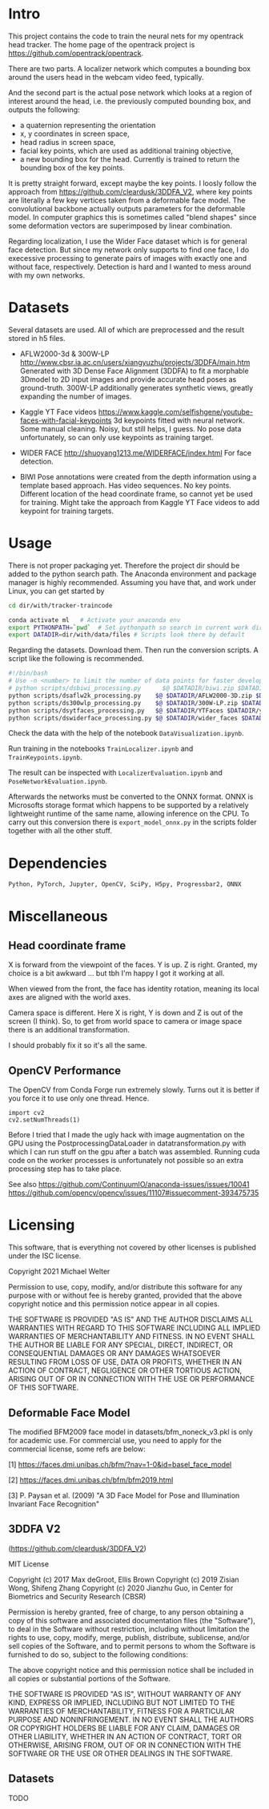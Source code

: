 Intro
=====

This project contains the code to train the neural nets for my opentrack head tracker. The home page of the opentrack project is https://github.com/opentrack/opentrack.

There are two parts. A localizer network which computes a bounding box around the users head in the webcam video feed, typically.

And the second part is the actual pose network which looks at a region of interest around the head, i.e. the previously computed bounding box, and outputs the following:
* a quaternion representing the orientation
* x, y coordinates in screen space,
* head radius in screen space,
* facial key points, which are used as additional training objective,
* a new bounding box for the head. Currently is trained to return the bounding box of the key points.

It is pretty straight forward, except maybe the key points. I loosly follow the approach from https://github.com/cleardusk/3DDFA_V2, where key points are literally a few key vertices taken from a deformable face model. The convolutional backbone actually outputs parameters for the deformable model. In computer graphics this is sometimes called "blend shapes" since some deformation vectors are superimposed by linear combination.

Regarding localization, I use the Wider Face dataset which is for general face detection. But since my network only supports to find one face, I do execessive processing to generate pairs of images with exactly one and without face, respectively. Detection is hard and I wanted to mess around with my own networks.

Datasets
========

Several datasets are used. All of which are preprocessed and the result stored in h5 files.

* AFLW2000-3d & 300W-LP
http://www.cbsr.ia.ac.cn/users/xiangyuzhu/projects/3DDFA/main.htm
Generated with 3D Dense Face Alignment (3DDFA) to fit a morphable 3Dmodel to 2D input images and provide accurate head poses as ground-truth. 300W-LP additionally generates synthetic views, greatly expanding the number of images.

* Kaggle YT Face videos
https://www.kaggle.com/selfishgene/youtube-faces-with-facial-keypoints
3d keypoints fitted with neural network. Some manual cleaning. Noisy, but still helps, I guess. No pose data unfortunately, so can only use keypoints as training target.

* WIDER FACE
http://shuoyang1213.me/WIDERFACE/index.html
For face detection.

* BIWI
Pose annotations were created from the depth information using a template based approach. Has video sequences. No key points. Different location of the head coordinate frame, so cannot yet be used for training. Might take the approach from Kaggle YT Face videos to add keypoint for training targets.

Usage
=====

There is not proper packaging yet. Therefore the project dir should be added to the python search path. The Anaconda environment
and package manager is highly recommended. Assuming you have that, and work under Linux, you can get started by
```bash
cd dir/with/tracker-traincode
```
```bash
conda activate ml   # Activate your anaconda env
export PYTHONPATH=`pwd`  # Set pythonpath so search in current work dir
export DATADIR=dir/with/data/files # Scripts look there by default
```

Regarding the datasets. Download them. Then run the conversion scripts. A script like the following is recommended.
```bash
#!/bin/bash
# Use -n <number> to limit the number of data points for faster development and testing
# python scripts/dsbiwi_processing.py      $@ $DATADIR/biwi.zip $DATADIR/biwi.h5 # Don't really need this ...
python scripts/dsaflw2k_processing.py    $@ $DATADIR/AFLW2000-3D.zip $DATADIR/aflw2k.h5
python scripts/ds300wlp_processing.py    $@ $DATADIR/300W-LP.zip $DATADIR/300wlp.h5
python scripts/dsytfaces_processing.py   $@ $DATADIR/YTFaces $DATADIR/ytfaces.h5
python scripts/dswiderface_processing.py $@ $DATADIR/wider_faces $DATADIR/widerfacessingle.h5
```

Check the data with the help of the notebook `DataVisualization.ipynb`.

Run training in the notebooks `TrainLocalizer.ipynb` and `TrainKeypoints.ipynb`.

The result can be inspected with `LocalizerEvaluation.ipynb` and `PoseNetworkEvaluation.ipynb`.

Afterwards the networks must be converted to the ONNX format. ONNX is Microsofts storage format which happens to be supported by a relatively lightweight runtime of the same name, allowing inference on the CPU. To carry out this conversion there is `export_model_onnx.py` in the scripts folder together with all the other stuff.

Dependencies
============
```
Python, PyTorch, Jupyter, OpenCV, SciPy, H5py, Progressbar2, ONNX
```
Miscellaneous
=============

Head coordinate frame
---------------------
X is forward from the viewpoint of the faces. Y is up. Z is right. Granted, my choice is a bit awkward ... but tbh I'm happy I got it working at all.

When viewed from the front, the face has identity rotation, meaning its local axes are aligned with the world axes.

Camera space is different. Here X is right, Y is down and Z is out of the screen (I think). So, to get from world space to camera or image space there is an additional transformation.

I should probably fix it so it's all the same.

OpenCV Performance
------------------

The OpenCV from Conda Forge run extremely slowly. Turns out it is better if you force it to use only one thread. Hence.
```
import cv2
cv2.setNumThreads(1)
```

Before I tried that I made the ugly hack with image augmentation on the GPU using the PostprocessingDataLoader in datatransformation.py with which I can run stuff on the gpu after a batch was assembled. Running cuda code on the worker processes is unfortunately not possible so an extra processing step has to take place.

See also
https://github.com/ContinuumIO/anaconda-issues/issues/10041
https://github.com/opencv/opencv/issues/11107#issuecomment-393475735

Licensing
=========

This software, that is everything not covered by other licenses is published under the ISC license.

Copyright 2021 Michael Welter

Permission to use, copy, modify, and/or distribute this software for any purpose with or without fee is hereby granted, provided that the above copyright notice and this permission notice appear in all copies.

THE SOFTWARE IS PROVIDED "AS IS" AND THE AUTHOR DISCLAIMS ALL WARRANTIES WITH REGARD TO THIS SOFTWARE INCLUDING ALL IMPLIED WARRANTIES OF MERCHANTABILITY AND FITNESS. IN NO EVENT SHALL THE AUTHOR BE LIABLE FOR ANY SPECIAL, DIRECT, INDIRECT, OR CONSEQUENTIAL DAMAGES OR ANY DAMAGES WHATSOEVER RESULTING FROM LOSS OF USE, DATA OR PROFITS, WHETHER IN AN ACTION OF CONTRACT, NEGLIGENCE OR OTHER TORTIOUS ACTION, ARISING OUT OF OR IN CONNECTION WITH THE USE OR PERFORMANCE OF THIS SOFTWARE.

Deformable Face Model
---------------------

The modified BFM2009 face model in datasets/bfm_noneck_v3.pkl is only for academic use. For commercial use, you need to apply for the commercial license, some refs are below:

[1] https://faces.dmi.unibas.ch/bfm/?nav=1-0&id=basel_face_model

[2] https://faces.dmi.unibas.ch/bfm/bfm2019.html

[3] P. Paysan et al. (2009) "A 3D Face Model for Pose and Illumination Invariant Face Recognition"

3DDFA V2
--------
(https://github.com/cleardusk/3DDFA_V2)

MIT License

Copyright (c) 2017 Max deGroot, Ellis Brown
Copyright (c) 2019 Zisian Wong, Shifeng Zhang
Copyright (c) 2020 Jianzhu Guo, in Center for Biometrics and Security Research (CBSR)

Permission is hereby granted, free of charge, to any person obtaining a copy
of this software and associated documentation files (the "Software"), to deal
in the Software without restriction, including without limitation the rights
to use, copy, modify, merge, publish, distribute, sublicense, and/or sell
copies of the Software, and to permit persons to whom the Software is
furnished to do so, subject to the following conditions:

The above copyright notice and this permission notice shall be included in all
copies or substantial portions of the Software.

THE SOFTWARE IS PROVIDED "AS IS", WITHOUT WARRANTY OF ANY KIND, EXPRESS OR
IMPLIED, INCLUDING BUT NOT LIMITED TO THE WARRANTIES OF MERCHANTABILITY,
FITNESS FOR A PARTICULAR PURPOSE AND NONINFRINGEMENT. IN NO EVENT SHALL THE
AUTHORS OR COPYRIGHT HOLDERS BE LIABLE FOR ANY CLAIM, DAMAGES OR OTHER
LIABILITY, WHETHER IN AN ACTION OF CONTRACT, TORT OR OTHERWISE, ARISING FROM,
OUT OF OR IN CONNECTION WITH THE SOFTWARE OR THE USE OR OTHER DEALINGS IN THE
SOFTWARE.

Datasets
--------
TODO
